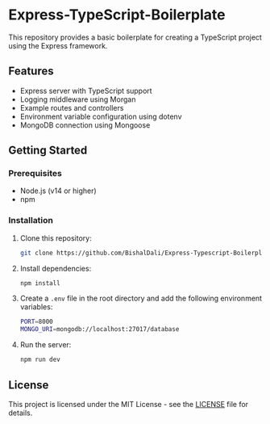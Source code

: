 # Express-TypeScript-Boilerplate

This repository provides a basic boilerplate for creating a TypeScript project using the Express framework.

## Features

- Express server with TypeScript support
- Logging middleware using Morgan
- Example routes and controllers
- Environment variable configuration using dotenv
- MongoDB connection using Mongoose

## Getting Started

### Prerequisites

- Node.js (v14 or higher)
- npm

### Installation

1. Clone this repository:

   ```bash
   git clone https://github.com/BishalDali/Express-Typescript-Boilerplate.git
   ```

2. Install dependencies:

   ```bash
   npm install
   ```

3. Create a `.env` file in the root directory and add the following environment variables:

   ```bash
   PORT=8000
   MONGO_URI=mongodb://localhost:27017/database
   ```   

4. Run the server:

   ```bash
   npm run dev
   ```

## License

This project is licensed under the MIT License - see the [LICENSE](LICENSE) file for details.




